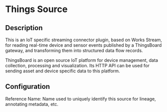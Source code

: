 
# Things Source

Description
---
This is an IoT specific streaming connector plugin, based on Works Stream, for reading real-time
device and sensor events published by  a ThingsBoard gateway, and transforming them into structured 
data flow records.

ThingsBoard is an open source IoT platform for device management, data collection, processing and
visualization. Its HTTP API can be used for sending asset and device specific data to this platform.

Configuration
---
Reference Name: Name used to uniquely identify this source for lineage, annotating metadata, etc.